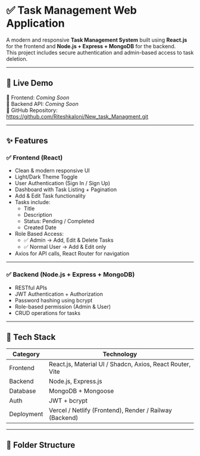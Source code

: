 # ✅ Task Management Web Application

A modern and responsive **Task Management System** built using **React.js** for the frontend and **Node.js + Express + MongoDB** for the backend.  
This project includes secure authentication and admin-based access to task deletion.

---

## 🚀 Live Demo

🔗 Frontend: *Coming Soon*  
🔗 Backend API: *Coming Soon*  
🔗 GitHub Repository: https://github.com/Riteshkaloni/New_task_Managment.git

---

## ✨ Features

### ✅ Frontend (React)
- Clean & modern responsive UI
- Light/Dark Theme Toggle
- User Authentication (Sign In / Sign Up)
- Dashboard with Task Listing + Pagination
- Add & Edit Task functionality
- Tasks include:
  - Title
  - Description
  - Status: Pending / Completed
  - Created Date
- Role Based Access:
  - ✅ Admin → Add, Edit & Delete Tasks
  - ✅ Normal User → Add & Edit only
- Axios for API calls, React Router for navigation

---

### ✅ Backend (Node.js + Express + MongoDB)
- RESTful APIs
- JWT Authentication + Authorization
- Password hashing using bcrypt
- Role-based permission (Admin & User)
- CRUD operations for tasks

---

## 🧩 Tech Stack

| Category | Technology |
|---------|------------|
| Frontend | React.js, Material UI / Shadcn, Axios, React Router, Vite |
| Backend | Node.js, Express.js |
| Database | MongoDB + Mongoose |
| Auth | JWT + bcrypt |
| Deployment | Vercel / Netlify (Frontend), Render / Railway (Backend) |

---

## 📁 Folder Structure

